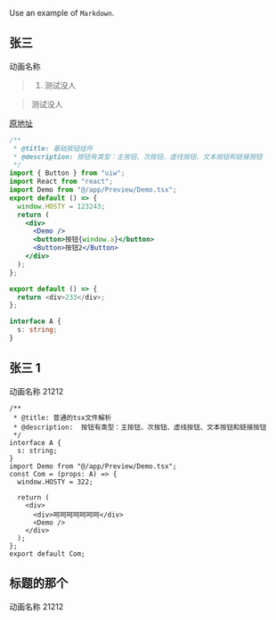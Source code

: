 Use an example of `Markdown`.

## 张三

动画名称

> 1. 测试没人

> 测试没人

[原地址](http://www.baidu.com)

```jsx
/**
 * @title: 基础按钮组件
 * @description: 按钮有类型：主按钮、次按钮、虚线按钮、文本按钮和链接按钮
 */
import { Button } from "uiw";
import React from "react";
import Demo from "@/app/Preview/Demo.tsx";
export default () => {
  window.HOSTY = 123243;
  return (
    <div>
      <Demo />
      <button>按钮{window.a}</button>
      <Button>按钮2</Button>
    </div>
  );
};
```

```js
export default () => {
  return <div>233</div>;
};
```

```ts
interface A {
  s: string;
}
```

## 张三 1

动画名称 21212

```tsx
/**
 * @title: 普通的tsx文件解析
 * @description:  按钮有类型：主按钮、次按钮、虚线按钮、文本按钮和链接按钮
 */
interface A {
  s: string;
}
import Demo from "@/app/Preview/Demo.tsx";
const Com = (props: A) => {
  window.HOSTY = 322;

  return (
    <div>
      <div>呵呵呵呵呵呵呵</div>
      <Demo />
    </div>
  );
};
export default Com;
```

## 标题的那个

动画名称 21212
